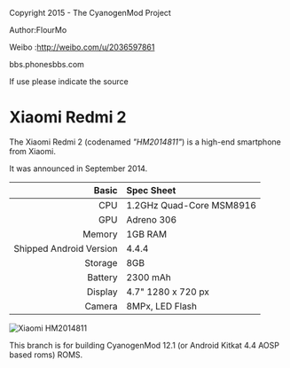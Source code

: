 Copyright 2015 - The CyanogenMod Project

Author:FlourMo

Weibo :http://weibo.com/u/2036597861

bbs.phonesbbs.com

If use please indicate the source

Xiaomi Redmi 2
==============

The Xiaomi Redmi 2 (codenamed _"HM2014811"_) is a high-end smartphone from Xiaomi.

It was announced in September 2014.

Basic   | Spec Sheet
-------:|:-------------------------
CPU     | 1.2GHz Quad-Core MSM8916
GPU     | Adreno 306
Memory  | 1GB RAM
Shipped Android Version | 4.4.4
Storage | 8GB
Battery | 2300 mAh
Display | 4.7" 1280 x 720 px
Camera  | 8MPx, LED Flash

![Xiaomi HM2014811](http://img1.cache.netease.com/catchpic/2/2F/2F5FD0254DA431B334335CAF62CB173F.jpg "Xiaomi HM2014811 in black")

This branch is for building CyanogenMod 12.1 (or Android Kitkat 4.4 AOSP based roms) ROMS.
